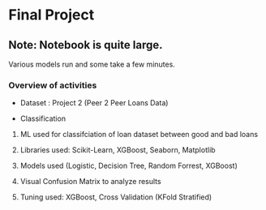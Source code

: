 
# Final Project
## Note: Notebook is quite large.

Various models run and some take a few minutes.


### Overview of  activities
* Dataset : Project 2 (Peer 2 Peer Loans Data)

* Classification

1.  ML used for classifciation of loan dataset between good and bad loans

2.  Libraries used: Scikit-Learn, XGBoost, Seaborn, Matplotlib

3.  Models used (Logistic, Decision Tree, Random Forrest, XGBoost)

4.  Visual Confusion Matrix to analyze results

5.  Tuning used: XGBoost, Cross Validation (KFold Stratified)

